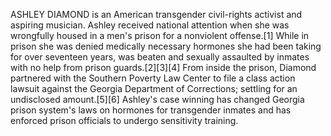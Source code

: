 ASHLEY DIAMOND is an American transgender civil-rights activist and aspiring musician. Ashley received national attention when she was wrongfully housed in a men's prison for a nonviolent offense.[1] While in prison she was denied medically necessary hormones she had been taking for over seventeen years, was beaten and sexually assaulted by inmates with no help from prison guards.[2][3][4] From inside the prison, Diamond partnered with the Southern Poverty Law Center to file a class action lawsuit against the Georgia Department of Corrections; settling for an undisclosed amount.[5][6] Ashley's case winning has changed Georgia prison system's laws on hormones for transgender inmates and has enforced prison officials to undergo sensitivity training.
